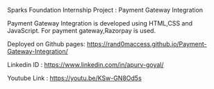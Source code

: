Sparks Foundation Internship Project : Payment Gateway Integration

Payment Gateway Integration is developed using HTML,CSS and JavaScript. For payment gateway,Razorpay is used.

Deployed on Github pages:
https://rand0maccess.github.io/Payment-Gateway-Integration/

Linkedin ID : https://www.linkedin.com/in/apurv-goyal/

Youtube Link : https://youtu.be/KSw-GN8Od5s
